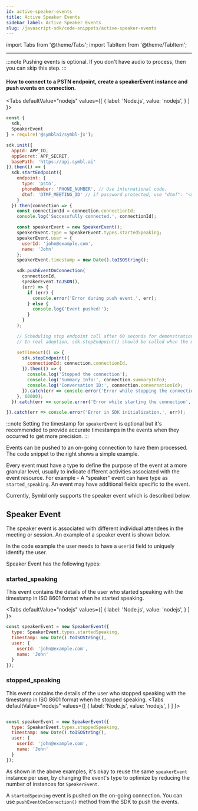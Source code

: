 ```yaml
---
id: active-speaker-events
title: Active Speaker Events
sidebar_label: Active Speaker Events
slug: /javascript-sdk/code-snippets/active-speaker-events
---
```

import Tabs from '@theme/Tabs';
import TabItem from '@theme/TabItem';

---

:::note
Pushing events is optional. If you don't have audio to process, then you can skip this step.
:::

#### How to connect to a PSTN endpoint, create a speakerEvent instance and push events on connection.

<Tabs
  defaultValue="nodejs"
  values={[
    { label: 'Node.js', value: 'nodejs', }
  ]
}>

<TabItem value="nodejs">

```js
const {
  sdk,
  SpeakerEvent
} = require('@symblai/symbl-js');

sdk.init({
  appId: APP_ID,
  appSecret: APP_SECRET,
  basePath: 'https://api.symbl.ai'
}).then(() => {
  sdk.startEndpoint({
    endpoint: {
      type: 'pstn',
      phoneNumber: 'PHONE_NUMBER', // Use international code.
      dtmf: 'DTMF_MEETING_ID' // if password protected, use "dtmf": "<meeting_id>#,#<password>#"
    }
  }).then(connection => {
    const connectionId = connection.connectionId;
    console.log('Successfully connected.', connectionId);

    const speakerEvent = new SpeakerEvent();
    speakerEvent.type = SpeakerEvent.types.startedSpeaking;
    speakerEvent.user = {
      userId: 'john@example.com',
      name: 'John'
    };
    speakerEvent.timestamp = new Date().toISOString();

    sdk.pushEventOnConnection(
      connectionId,
      speakerEvent.toJSON(),
      (err) => {
        if (err) {
          console.error('Error during push event.', err);
        } else {
          console.log('Event pushed!');
        }
      }
    );

    // Scheduling stop endpoint call after 60 seconds for demonstration purposes
    // In real adoption, sdk.stopEndpoint() should be called when the meeting or call actually ends

    setTimeout(() => {
      sdk.stopEndpoint({
        connectionId: connection.connectionId,
      }).then(() => {
        console.log('Stopped the connection');
        console.log('Summary Info:', connection.summaryInfo);
        console.log('Conversation ID:', connection.conversationId);
      }).catch(err => console.error('Error while stopping the connection.', err));
    }, 60000);
  }).catch(err => console.error('Error while starting the connection', err));

}).catch(err => console.error('Error in SDK initialization.', err));
```

</TabItem>
</Tabs>

:::note
Setting the timestamp for `speakerEvent` is optional but it's recommended to provide accurate timestamps in the events when they occurred to get more precision.
:::

Events can be pushed to an on-going connection to have them processed. The code snippet to the right shows a simple example.

Every event must have a type to define the purpose of the event at a more granular level, usually to indicate different activities associated with the
event resource. For example - A "speaker" event can have type as `started_speaking`. An event may have additional fields specific to the event.

Currently, Symbl only supports the speaker event which is described below.

## Speaker Event

The speaker event is associated with different individual attendees in the meeting or session. An example of a speaker event is shown below.

In the code example the user needs to have a `userId` field to uniquely identify the user.

Speaker Event has the following types:


### started_speaking

This event contains the details of the user who started speaking with the timestamp in ISO 8601 format when he started speaking.

<Tabs
  defaultValue="nodejs"
  values={[
    { label: 'Node.js', value: 'nodejs', }
  ]
}>
<TabItem value="nodejs">

```js
const speakerEvent = new SpeakerEvent({
  type: SpeakerEvent.types.startedSpeaking,
  timestamp: new Date().toISOString(),
  user: {
    userId: 'john@example.com',
    name: 'John'
  }
});
```
</TabItem>
<TabItem value="cURL">
</TabItem>
</Tabs>


### stopped_speaking

This event contains the details of the user who stopped speaking with the timestamp in ISO 8601 format when he stopped speaking.
<Tabs
  defaultValue="nodejs"
  values={[
    { label: 'Node.js', value: 'nodejs', }
  ]
}>
<TabItem value="nodejs">

```js

const speakerEvent = new SpeakerEvent({
  type: SpeakerEvent.types.stoppedSpeaking,
  timestamp: new Date().toISOString(),
  user: {
    userId: 'john@example.com',
    name: 'John'
  }
});
```
</TabItem>
<TabItem value="cURL">
</TabItem>
</Tabs>


As shown in the above examples, it's okay to reuse the same `speakerEvent` instance per user, by changing the event's type to optimize by reducing the number of instances for `SpeakerEvent`.

A `startedSpeaking` event is pushed on the on-going connection. You can use `pushEventOnConnection()` method from the SDK to push the events.
